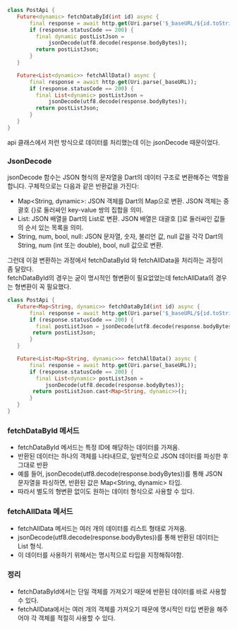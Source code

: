 
```dart 
class PostApi {
   Future<dynamic> fetchDataById(int id) async {
       final response = await http.get(Uri.parse('$_baseURL/${id.toString()}'));
       if (response.statusCode == 200) {
         final dynamic postListJson =
             jsonDecode(utf8.decode(response.bodyBytes));
         return postListJson;
       }
   }

   Future<List<dynamic>> fetchAllData() async {
       final response = await http.get(Uri.parse(_baseURL));
       if (response.statusCode == 200) {
         final List<dynamic> postListJson =
             jsonDecode(utf8.decode(response.bodyBytes));
         return postListJson;
       } 
   }
}  
```
api 클래스에서 저런 방식으로 데이터를 처리했는데 이는 jsonDecode 때문이었다.   

### JsonDecode 
jsonDecode 함수는 JSON 형식의 문자열을 Dart의 데이터 구조로 변환해주는 역할을 합니다. 구체적으로는 다음과 같은 반환값을 가진다:

- Map<String, dynamic>: JSON 객체를 Dart의 Map으로 변환. JSON 객체는 중괄호 {}로 둘러싸인 key-value 쌍의 집합을 의미.
- List<dynamic>: JSON 배열을 Dart의 List로 변환. JSON 배열은 대괄호 []로 둘러싸인 값들의 순서 있는 목록을 의미.
- String, num, bool, null: JSON 문자열, 숫자, 불리언 값, null 값을 각각 Dart의 String, num (int 또는 double), bool, null 값으로 변환.  

그런데 이걸 변환하는 과정에서 fetchDataById 와 fetchAllData을 처리하는 과정이 좀 달랐다.   
fetchDataById의 경우는 굳이 명시적인 형변환이 필요없었는데 fetchAllData의 경우는 형변환이 꼭 필요했다.  

```dart 
class PostApi {
   Future<Map<String, dynamic>> fetchDataById(int id) async {
       final response = await http.get(Uri.parse('$_baseURL/${id.toString()}'));
       if (response.statusCode == 200) {
         final postListJson = jsonDecode(utf8.decode(response.bodyBytes));
        return postListJson;
       }
   }

   Future<List<Map<String, dynamic>>> fetchAllData() async {
       final response = await http.get(Uri.parse(_baseURL));
       if (response.statusCode == 200) {
         final List<dynamic> postListJson =
            jsonDecode(utf8.decode(response.bodyBytes));
        return postListJson.cast<Map<String, dynamic>>();
       } 
   }
}  
```  

### fetchDataById 메서드  
  * fetchDataById 메서드는 특정 ID에 해당하는 데이터를 가져옴.
  * 반환된 데이터는 하나의 객체를 나타내므로, 일반적으로 JSON 데이터를 파싱한 후 그대로 반환
  * 예를 들어, jsonDecode(utf8.decode(response.bodyBytes))를 통해 JSON 문자열을 파싱하면, 반환된 값은 Map<String, dynamic> 타입.
  *  따라서 별도의 형변환 없이도 원하는 데이터 형식으로 사용할 수 있다.  
  
### fetchAllData 메서드
* fetchAllData 메서드는 여러 개의 데이터를 리스트 형태로 가져옴.
* jsonDecode(utf8.decode(response.bodyBytes))를 통해 반환된 데이터는 List<dynamic> 형식.
* 이 데이터를 사용하기 위해서는 명시적으로 타입을 지정해줘야함.

### 정리
- fetchDataById에서는 단일 객체를 가져오기 때문에 반환된 데이터를 바로 사용할 수 있다.
- fetchAllData에서는 여러 개의 객체를 가져오기 때문에 명시적인 타입 변환을 해주어야 각 객체를 적절히 사용할 수 있다. 

